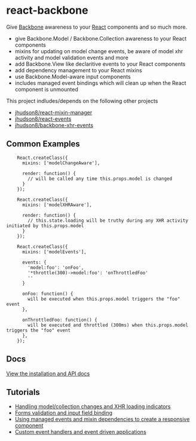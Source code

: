 react-backbone
==============
Give [Backbone](http://backbonejs.org/) awareness to your [React](http://facebook.github.io/react/) components and so much more.

* give Backbone.Model / Backbone.Collection awareness to your React components
* mixins for updating on model change events, be aware of model xhr activity and model validation events and more
* add Backbone.View like declaritive events to your React components
* add dependency management to your React mixins
* use Backbone.Model-aware input components
* includes managed event bindings which will clean up when the React component is unmounted

This project indludes/depends on the following other projects

* [jhudson8/react-mixin-manager](https://github.com/jhudson8/react-mixin-manager)
* [jhudson8/react-events](https://github.com/jhudson8/react-events)
* [jhudson8/backbone-xhr-events](https://github.com/jhudson8/backbone-xhr-events)


## Common Examples

```
    React.createClass({
      mixins: ['modelChangeAware'],

      render: function() {
        // will be called any time this.props.model is changed
      }
    });
```

```
    React.createClass({
      mixins: ['modelXHRAware'],

      render: function() {
        // this.state.loading will be truthy during any XHR activity initiated by this.props.model
      }
    });
```

```
    React.createClass({
      mixins: ['modelEvents'],

      events: {
        'model:foo': 'onFoo',
        '*throttle(300)->model:foo': 'onThrottledFoo'
        ''
      }

      onFoo: function() {
        will be executed when this.props.model triggers the "foo" event
      },

      onThrottledFoo: function() {
        will be executed and throttled (300ms) when this.props.model triggers the "foo" event
      },
    });
```

## Docs

[View the installation and API docs](http://jhudson8.github.io/fancydocs/index.html#project/jhudson8/react-backbone)


## Tutorials

* [Handling model/collection changes and XHR loading indicators](https://github.com/jhudson8/react-backbone/tree/master/tutorials/collection-binding)
* [Forms validation and input field binding](https://github.com/jhudson8/react-backbone/tree/master/tutorials/forms)
* [Using managed events and mixin dependencies to create a responsive component](https://github.com/jhudson8/react-backbone/tree/master/tutorials/responsive-design)
* [Custom event handlers and event driven applications](https://github.com/jhudson8/react-backbone/blob/master/tutorials/event-driven-app)
